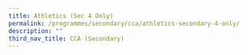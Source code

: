 ```yaml
---
title: Athletics (Sec 4 Only)
permalink: /programmes/secondary/cca/athletics-secondary-4-only/
description: ""
third_nav_title: CCA (Secondary)
---
```


